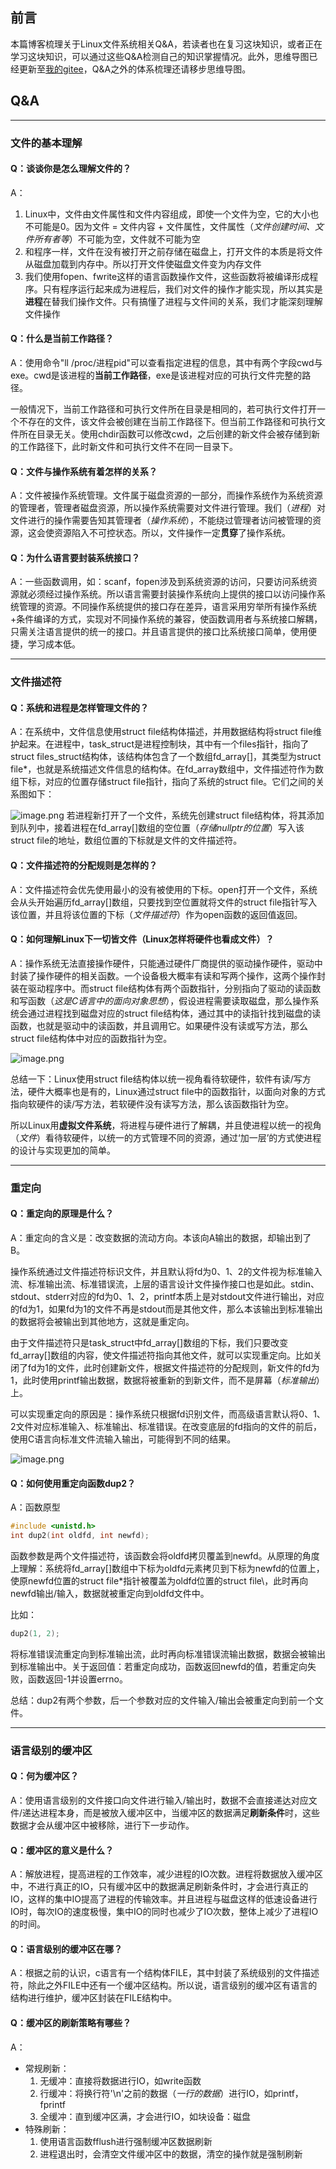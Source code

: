 ## 前言
本篇博客梳理关于Linux文件系统相关Q&A，若读者也在复习这块知识，或者正在学习这块知识，可以通过这些Q&A检测自己的知识掌握情况。此外，思维导图已经更新至[我的gitee](https://gitee.com/sacajawea/code_store2023/tree/master/mind_map)，Q&A之外的体系梳理还请移步思维导图。
## Q&A
***
### 文件的基本理解

#### Q：谈谈你是怎么理解文件的？
A：
1. Linux中，文件由文件属性和文件内容组成，即使一个文件为空，它的大小也不可能是0。因为文件 = 文件内容 + 文件属性，文件属性（*文件创建时间、文件所有者等*）不可能为空，文件就不可能为空
2. 和程序一样，文件在没有被打开之前存储在磁盘上，打开文件的本质是将文件从磁盘加载到内存中。所以打开文件使磁盘文件变为内存文件
3. 我们使用fopen、fwrite这样的语言函数操作文件，这些函数将被编译形成程序。只有程序运行起来成为进程后，我们对文件的操作才能实现，所以其实是**进程**在替我们操作文件。只有搞懂了进程与文件间的关系，我们才能深刻理解文件操作

#### Q：什么是当前工作路径？
A：使用命令"ll /proc/进程pid"可以查看指定进程的信息，其中有两个字段cwd与exe。cwd是该进程的**当前工作路径**，exe是该进程对应的可执行文件完整的路径。

一般情况下，当前工作路径和可执行文件所在目录是相同的，若可执行文件打开一个不存在的文件，该文件会被创建在当前工作路径下。但当前工作路径和可执行文件所在目录无关。使用chdir函数可以修改cwd，之后创建的新文件会被存储到新的工作路径下，此时新文件和可执行文件不在同一目录下。

#### Q：文件与操作系统有着怎样的关系？
A：文件被操作系统管理。文件属于磁盘资源的一部分，而操作系统作为系统资源的管理者，管理者磁盘资源，所以操作系统需要对文件进行管理。我们（*进程*）对文件进行的操作需要告知其管理者（*操作系统*），不能绕过管理者访问被管理的资源，这会使资源陷入不可控状态。所以，文件操作一定**贯穿**了操作系统。

#### Q：为什么语言要封装系统接口？
A：一些函数调用，如：scanf，fopen涉及到系统资源的访问，只要访问系统资源就必须经过操作系统。所以语言需要封装操作系统向上提供的接口以访问操作系统管理的资源。不同操作系统提供的接口存在差异，语言采用穷举所有操作系统+条件编译的方式，实现对不同操作系统的兼容，使函数调用者与系统接口解耦，只需关注语言提供的统一的接口。并且语言提供的接口比系统接口简单，使用便捷，学习成本低。
***
### 文件描述符

#### Q：系统和进程是怎样管理文件的？
A：在系统中，文件信息使用struct file结构体描述，并用数据结构将struct file维护起来。在进程中，task_struct是进程控制块，其中有一个files指针，指向了struct files_struct结构体，该结构体包含了一个数组fd_array\[\]，其类型为struct file*，也就是系统描述文件信息的结构体。在fd_array数组中，文件描述符作为数组下标，对应的位置存储struct file指针，指向了系统的struct file。它们之间的关系图如下：

![image.png](https://raw.githubusercontent.com/ren77281/pigco-image/main/img/20230405222006.png)
若进程新打开了一个文件，系统先创建struct file结构体，将其添加到队列中，接着进程在fd_array\[\]数组的空位置（*存储nullptr的位置*）写入该struct file的地址，数组位置的下标就是文件的文件描述符。

#### Q：文件描述符的分配规则是怎样的？
A：文件描述符会优先使用最小的没有被使用的下标。open打开一个文件，系统会从头开始遍历fd_array\[\]数组，只要找到空位置就将文件的struct file指针写入该位置，并且将该位置的下标（*文件描述符*）作为open函数的返回值返回。

#### Q：如何理解Linux下一切皆文件（Linux怎样将硬件也看成文件）？
A：操作系统无法直接操作硬件，只能通过硬件厂商提供的驱动操作硬件，驱动中封装了操作硬件的相关函数。一个设备极大概率有读和写两个操作，这两个操作封装在驱动程序中。而struct file结构体有两个函数指针，分别指向了驱动的读函数和写函数（*这是C语言中的面向对象思想*），假设进程需要读取磁盘，那么操作系统会通过进程找到磁盘对应的struct file结构体，通过其中的读指针找到磁盘的读函数，也就是驱动中的读函数，并且调用它。如果硬件没有读或写方法，那么struct file结构体中对应的函数指针为空。

![image.png](https://raw.githubusercontent.com/ren77281/pigco-image/main/img/20230405224036.png)

总结一下：Linux使用struct file结构体以统一视角看待软硬件，软件有读/写方法，硬件大概率也是有的，Linux通过struct file中的函数指针，以面向对象的方式指向软硬件的读/写方法，若软硬件没有读写方法，那么该函数指针为空。

所以Linux用**虚拟文件系统**，将进程与硬件进行了解耦，并且使进程以统一的视角（*文件*）看待软硬件，以统一的方式管理不同的资源，通过‘加一层’的方式使进程的设计与实现更加的简单。
***
### 重定向

#### Q：重定向的原理是什么？
A：重定向的含义是：改变数据的流动方向。本该向A输出的数据，却输出到了B。

操作系统通过文件描述符标识文件，并且默认将fd为0、1、2的文件视为标准输入流、标准输出流、标准错误流，上层的语言设计文件操作接口也是如此。stdin、stdout、stderr对应的fd为0、1、2，printf本质上是对stdout文件进行输出，对应的fd为1，如果fd为1的文件不再是stdout而是其他文件，那么本该输出到标准输出的数据将会被输出到其他地方，这就是重定向。

由于文件描述符只是task_struct中fd_array\[\]数组的下标，我们只要改变fd_array\[\]数组的内容，使文件描述符指向其他文件，就可以实现重定向。比如关闭了fd为1的文件，此时创建新文件，根据文件描述符的分配规则，新文件的fd为1，此时使用printf输出数据，数据将被重新的到新文件，而不是屏幕（*标准输出*）上。

可以实现重定向的原因是：操作系统只根据fd识别文件，而高级语言默认将0、1、2文件对应标准输入、标准输出、标准错误。在改变底层的fd指向的文件的前后，使用C语言向标准文件流输入输出，可能得到不同的结果。

![image.png](https://raw.githubusercontent.com/ren77281/pigco-image/main/img/20230406225336.png)


#### Q：如何使用重定向函数dup2？
A：函数原型
```cpp
#include <unistd.h>
int dup2(int oldfd, int newfd);
```
函数参数是两个文件描述符，该函数会将oldfd拷贝覆盖到newfd。从原理的角度上理解：系统将fd_array\[\]数组中下标为oldfd元素拷贝到下标为newfd的位置上，使原newfd位置的struct file\*指针被覆盖为oldfd位置的struct file\，此时再向newfd输出/输入，数据就被重定向到oldfd文件中。

比如：
```cpp
dup2(1, 2);
```
将标准错误流重定向到标准输出流，此时再向标准错误流输出数据，数据会被输出到标准输出中。关于返回值：若重定向成功，函数返回newfd的值，若重定向失败，函数返回-1并设置errno。

总结：dup2有两个参数，后一个参数对应的文件输入/输出会被重定向到前一个文件。
***
### 语言级别的缓冲区

#### Q：何为缓冲区？
A：使用语言级别的文件接口向文件进行输入/输出时，数据不会直接递达对应文件/递达进程本身，而是被放入缓冲区中，当缓冲区的数据满足**刷新条件**时，这些数据才会从缓冲区中被移除，进行下一步动作。

#### Q：缓冲区的意义是什么？
A：解放进程，提高进程的工作效率，减少进程的IO次数。进程将数据放入缓冲区中，不进行真正的IO，只有缓冲区中的数据满足刷新条件时，才会进行真正的IO，这样的集中IO提高了进程的传输效率。并且进程与磁盘这样的低速设备进行IO时，每次IO的速度极慢，集中IO的同时也减少了IO次数，整体上减少了进程IO的时间。

#### Q：语言级别的缓冲区在哪？
A：根据之前的认识，c语言有一个结构体FILE，其中封装了系统级别的文件描述符，除此之外FILE中还有一个缓冲区结构。所以说，语言级别的缓冲区有语言的结构进行维护，缓冲区封装在FILE结构中。

#### Q：缓冲区的刷新策略有哪些？
A：
- 常规刷新：
  1. 无缓冲：直接将数据进行IO，如write函数
  2. 行缓冲：将换行符'\\n'之前的数据（*一行的数据*）进行IO，如printf，fprintf
  3. 全缓冲：直到缓冲区满，才会进行IO，如块设备：磁盘
- 特殊刷新：
  1. 使用语言函数fflush进行强制缓冲区数据刷新
  2. 进程退出时，会清空文件缓冲区中的数据，清空的操作就是强制刷新
